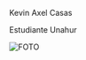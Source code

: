 Kevin Axel Casas

Estudiante Unahur


![FOTO](https://user-images.githubusercontent.com/89878241/131584541-78a9c1a9-4ea3-481b-8cb3-80db940cb782.png)


